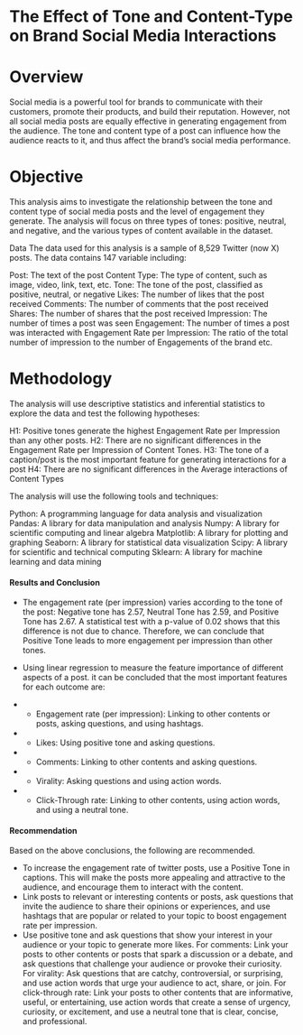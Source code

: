 # The Effect of Tone and Content-Type on Brand Social Media Interactions
# Overview
Social media is a powerful tool for brands to communicate with their customers, promote their products, and build their reputation. However, not all social media posts are equally effective in generating engagement from the audience. The tone and content type of a post can influence how the audience reacts to it, and thus affect the brand’s social media performance.

# Objective
This analysis aims to investigate the relationship between the tone and content type of social media posts and the level of engagement they generate. The analysis will focus on three types of tones: positive, neutral, and negative, and the various types of content available in the dataset.

Data
The data used for this analysis is a sample of 8,529 Twitter (now X) posts. The data contains 147 variable including:


Post: The text of the post
Content Type: The type of content, such as image, video, link, text, etc.
Tone: The tone of the post, classified as positive, neutral, or negative
Likes: The number of likes that the post received
Comments: The number of comments that the post received
Shares: The number of shares that the post received
Impression: The number of times a post was seen
Engagement: The number of times a post was interacted with
Engagement Rate per Impression: The ratio of the total number of impression to the number of Engagements of the brand etc.
# Methodology
The analysis will use descriptive statistics and inferential statistics to explore the data and test the following hypotheses:

H1: Positive tones generate the highest Engagement Rate per Impression than any other posts.
H2: There are no significant differences in the Engagement Rate per Impression of Content Tones.
H3: The tone of a caption/post is the most important feature for generating interactions for a post
H4: There are no significant differences in the Average interactions of Content Types

The analysis will use the following tools and techniques:

Python: A programming language for data analysis and visualization
Pandas: A library for data manipulation and analysis
Numpy: A library for scientific computing and linear algebra
Matplotlib: A library for plotting and graphing
Seaborn: A library for statistical data visualization
Scipy: A library for scientific and technical computing
Sklearn: A library for machine learning and data mining

#### Results and Conclusion
- The engagement rate (per impression) varies according to the tone of the post: Negative tone has 2.57, Neutral Tone has 2.59, and Positive Tone has 2.67. A statistical test with a p-value of 0.02 shows that this difference is not due to chance. Therefore, we can conclude that Positive Tone leads to more engagement per impression than other tones.

- Using linear regression to measure the feature importance of different aspects of a post. it can be concluded that the most important features for each outcome are:

 - - Engagement rate (per impression): Linking to other contents or posts, asking questions, and using hashtags.
 - - Likes: Using positive tone and asking questions.
 - - Comments: Linking to other contents and asking questions.
 - - Virality: Asking questions and using action words.
 - - Click-Through rate: Linking to other contents, using action words, and using a neutral tone.



#### Recommendation

Based on the above conclusions, the following are recommended.
- To increase the engagement rate of twitter posts, use a Positive Tone in captions. This will make the posts more appealing and attractive to the audience, and encourage them to interact with the content.
- Link posts to relevant or interesting contents or posts, ask questions that invite the audience to share their opinions or experiences, and use hashtags that are popular or related to your topic to boost engagement rate per impression. 
- Use positive tone and ask questions that show your interest in your audience or your topic to generate more likes. 
For comments: Link your posts to other contents or posts that spark a discussion or a debate, and ask questions that challenge your audience or provoke their curiosity.
For virality: Ask questions that are catchy, controversial, or surprising, and use action words that urge your audience to act, share, or join.
For click-through rate: Link your posts to other contents that are informative, useful, or entertaining, use action words that create a sense of urgency, curiosity, or excitement, and use a neutral tone that is clear, concise, and professional.
